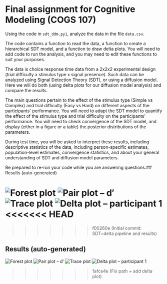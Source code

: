 # Final assignment for Cognitive Modeling (COGS 107)

Using the code in `sdt_ddm.py1`, analyze the data in the file `data.csv`.

The code contains a function to read the data, a function to create a hierarchical SDT model, and a function to draw delta plots.  You will need to add code to run the analysis, and you may need to edit these functions to suit your purposes.

The data is choice response time data from a 2x2x2 experimental design (trial difficulty x stimulus type x signal presence).  Such data can be analyzed using Signal Detection Theory (SDT), or using a diffusion model.  Here we will do both (using delta plots for our diffusion model analysis) and compare the results.

The main questions pertain to the effect of the stimulus type (Simple vs Complex) and trial difficulty (Easy vs Hard) on different aspects of the participants' performance.  You will need to adapt the SDT model to quantify the effect of the stimulus type and trial difficulty on the participants' performance.  You will need to check convergence of the SDT model, and display (either in a figure or a table) the posterior distributions of the parameters.

During test time, you will be asked to interpret these results, including descriptive statistics of the data, including person-specific estimates, population-level estimates, convergence statistics, and about your general understanding of SDT and diffusion model parameters.

Be prepared to re-run your code while you are answering questions.## Results (auto-generated)

![Forest plot](output/forest.png)
![Pair plot – d′](output/pairplot_dprime.png)
![Trace plot](output/traceplot.png)
![Delta plot – participant 1](output/delta_plots_p1.png)
<<<<<<< HEAD
=======
>>>>>>> f00260e (Initial commit: SDT+delta pipeline and results)
## Results (auto-generated)

![Forest plot](output/forest.png)
![Pair plot – d′](output/pairplot_dprime.png)
![Trace plot](output/traceplot.png)
![Delta plot – participant 1](output/delta_plots_p1.png)
>>>>>>> 1afce4e (Fix path + add delta plot)
